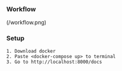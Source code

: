 ### Workflow
(/workflow.png)


### Setup

```
1. Download docker
2. Paste <docker-compose up> to terminal
3. Go to http://localhost:8000/docs
```